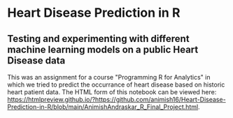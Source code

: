 # Heart Disease Prediction in R
## Testing and experimenting with different machine learning models on a public Heart Disease data

This was an assignment for a course "Programming R for Analytics" in which we tried to predict the occurrance of heart disease based on historic heart patient data. The HTML form of this notebook can be viewed here: <a href="https://htmlpreview.github.io/?https://github.com/animish16/Heart-Disease-Prediction-in-R/blob/main/AnimishAndraskar_R_Final_Project.html">https://htmlpreview.github.io/?https://github.com/animish16/Heart-Disease-Prediction-in-R/blob/main/AnimishAndraskar_R_Final_Project.html</a>.
